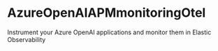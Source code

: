 # AzureOpenAIAPMmonitoringOtel
Instrument your Azure OpenAI applications and monitor them in Elastic Observability
